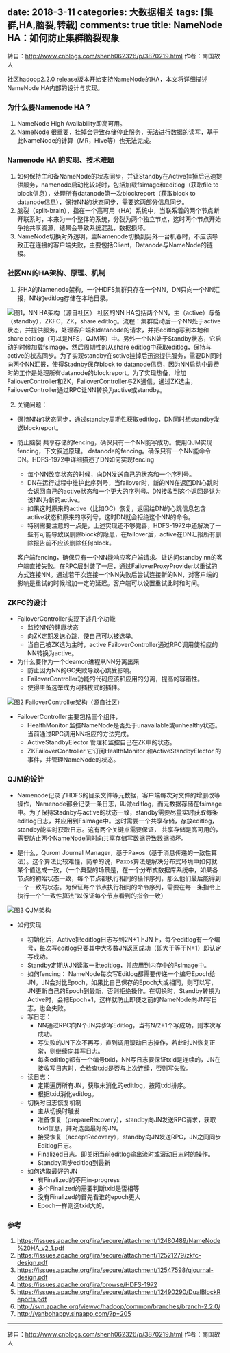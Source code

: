 ﻿date: 2018-3-11
categories: 大数据相关
tags: [集群,HA,脑裂,转载]
comments: true
title: NameNode HA：如何防止集群脑裂现象
---

转自：http://www.cnblogs.com/shenh062326/p/3870219.html
作者：南国故人

社区hadoop2.2.0 release版本开始支持NameNode的HA，本文将详细描述NameNode HA内部的设计与实现。

 

### 为什么要Namenode HA？

1. NameNode High Availability即高可用。
2. NameNode 很重要，挂掉会导致存储停止服务，无法进行数据的读写，基于此NameNode的计算（MR，Hive等）也无法完成。


### Namenode HA 的实现、技术难题

1. 如何保持主和备NameNode的状态同步，并让Standby在Active挂掉后迅速提供服务，namenode启动比较耗时，包括加载fsimage和editlog（获取file to block信息），处理所有datanode第一次blockreport（获取block to datanode信息），保持NN的状态同步，需要这两部分信息同步。
2. 脑裂（split-brain），指在一个高可用（HA）系统中，当联系着的两个节点断开联系时，本来为一个整体的系统，分裂为两个独立节点，这时两个节点开始争抢共享资源，结果会导致系统混乱，数据损坏。
3. NameNode切换对外透明，主Namenode切换到另外一台机器时，不应该导致正在连接的客户端失败，主要包括Client，Datanode与NameNode的链接。

### 社区NN的HA架构、原理、机制

1. 非HA的Namenode架构，一个HDFS集群只存在一个NN，DN只向一个NN汇报，NN的editlog存储在本地目录。

![图1，NN HA架构（源自社区）](http://static.zybuluo.com/EVA001/k0qlr7wailej0vmdm54cpeuz/image_1cbra11qd1ig91ahiirumb471b9.png)
社区的NN HA包括两个NN，主（active）与备（standby），ZKFC，ZK，share editlog。流程：集群启动后一个NN处于active状态，并提供服务，处理客户端和datanode的请求，并把editlog写到本地和share editlog（可以是NFS，QJM等）中。另外一个NN处于Standby状态，它启动的时候加载fsimage，然后周期性的从share editlog中获取editlog，保持与active的状态同步。为了实现standby在sctive挂掉后迅速提供服务，需要DN同时向两个NN汇报，使得Stadnby保存block to datanode信息，因为NN启动中最费时的工作是处理所有datanode的blockreport。为了实现热备，增加FailoverController和ZK，FailoverController与ZK通信，通过ZK选主，FailoverController通过RPC让NN转换为active或standby。

2. 关键问题：

- 保持NN的状态同步，通过standby周期性获取editlog，DN同时想standby发送blockreport。
- 防止脑裂
  共享存储的fencing，确保只有一个NN能写成功。使用QJM实现fencing，下文叙述原理。
  datanode的fencing。确保只有一个NN能命令DN。HDFS-1972中详细描述了DN如何实现fencing
	- 每个NN改变状态的时候，向DN发送自己的状态和一个序列号。
	- DN在运行过程中维护此序列号，当failover时，新的NN在返回DN心跳时会返回自己的active状态和一个更大的序列号。DN接收到这个返回是认为该NN为新的active。
	- 如果这时原来的active（比如GC）恢复，返回给DN的心跳信息包含active状态和原来的序列号，这时DN就会拒绝这个NN的命令。
	- 特别需要注意的一点是，上述实现还不够完善，HDFS-1972中还解决了一些有可能导致误删除block的隐患，在failover后，active在DN汇报所有删除报告前不应该删除任何block。
  
  客户端fencing，确保只有一个NN能响应客户端请求。让访问standby nn的客户端直接失败。在RPC层封装了一层，通过FailoverProxyProvider以重试的方式连接NN。通过若干次连接一个NN失败后尝试连接新的NN，对客户端的影响是重试的时候增加一定的延迟。客户端可以设置重试此时和时间。

### ZKFC的设计

- FailoverController实现下述几个功能
	- 监控NN的健康状态
	- 向ZK定期发送心跳，使自己可以被选举。
	- 当自己被ZK选为主时，active FailoverController通过RPC调用使相应的NN转换为active。
- 为什么要作为一个deamon进程从NN分离出来
	- 防止因为NN的GC失败导致心跳受影响。
	- FailoverController功能的代码应该和应用的分离，提高的容错性。
	- 使得主备选举成为可插拔式的插件。
	
![图2 FailoverController架构（源自社区）](http://static.zybuluo.com/EVA001/f80e5v3jjsy90z47y0nqrnek/image_1cbracpvr1bhu7nq1mqrsgc1ive16.png)
- FailoverController主要包括三个组件，
	- HealthMonitor 监控NameNode是否处于unavailable或unhealthy状态。当前通过RPC调用NN相应的方法完成。
	- ActiveStandbyElector 管理和监控自己在ZK中的状态。
	- ZKFailoverController 它订阅HealthMonitor 和ActiveStandbyElector 的事件，并管理NameNode的状态。

### QJM的设计

- Namenode记录了HDFS的目录文件等元数据，客户端每次对文件的增删改等操作，Namenode都会记录一条日志，叫做editlog，而元数据存储在fsimage中。为了保持Stadnby与active的状态一致，standby需要尽量实时获取每条editlog日志，并应用到FsImage中。这时需要一个共享存储，存放editlog，standby能实时获取日志。这有两个关键点需要保证， 共享存储是高可用的，需要防止两个NameNode同时向共享存储写数据导致数据损坏。

- 是什么，Qurom Journal Manager，基于Paxos（基于消息传递的一致性算法）。这个算法比较难懂，简单的说，Paxos算法是解决分布式环境中如何就某个值达成一致，（一个典型的场景是，在一个分布式数据库系统中，如果各节点的初始状态一致，每个节点都执行相同的操作序列，那么他们最后能得到一个一致的状态。为保证每个节点执行相同的命令序列，需要在每一条指令上执行一个"一致性算法"以保证每个节点看到的指令一致）

![图3 QJM架构](http://static.zybuluo.com/EVA001/02v6xpy69qqlrwbnu4bbexua/image_1cbrag8vv1kbde2a19b97o81cnh1j.png)

- 如何实现

    - 初始化后，Active把editlog日志写到2N+1上JN上，每个editlog有一个编号，每次写editlog只要其中大多数JN返回成功（即大于等于N+1）即认定写成功。
    - Standby定期从JN读取一批editlog，并应用到内存中的FsImage中。
    - 如何fencing： NameNode每次写Editlog都需要传递一个编号Epoch给JN，JN会对比Epoch，如果比自己保存的Epoch大或相同，则可以写，JN更新自己的Epoch到最新，否则拒绝操作。在切换时，Standby转换为Active时，会把Epoch+1，这样就防止即使之前的NameNode向JN写日志，也会失败。
    - 写日志：
        - NN通过RPC向N个JN异步写Editlog，当有N/2+1个写成功，则本次写成功。
        - 写失败的JN下次不再写，直到调用滚动日志操作，若此时JN恢复正常，则继续向其写日志。
        - 每条editlog都有一个编号txid，NN写日志要保证txid是连续的，JN在接收写日志时，会检查txid是否与上次连续，否则写失败。  
    - 读日志：
        - 定期遍历所有JN，获取未消化的editlog，按照txid排序。
        - 根据txid消化editlog。
    - 切换时日志恢复机制
        - 主从切换时触发
        - 准备恢复（prepareRecovery），standby向JN发送RPC请求，获取txid信息，并对选出最好的JN。
        - 接受恢复（acceptRecovery），standby向JN发送RPC，JN之间同步Editlog日志。
        - Finalized日志。即关闭当前editlog输出流时或滚动日志时的操作。
        - Standby同步editlog到最新
    - 如何选取最好的JN
        - 有Finalized的不用in-progress
        - 多个Finalized的需要判断txid是否相等
        - 没有Finalized的首先看谁的epoch更大
        - Epoch一样则选txid大的。

 

### 参考

1. https://issues.apache.org/jira/secure/attachment/12480489/NameNode%20HA_v2_1.pdf
2. https://issues.apache.org/jira/secure/attachment/12521279/zkfc-design.pdf
3. https://issues.apache.org/jira/secure/attachment/12547598/qjournal-design.pdf
4. https://issues.apache.org/jira/browse/HDFS-1972
5. https://issues.apache.org/jira/secure/attachment/12490290/DualBlockReports.pdf
6. http://svn.apache.org/viewvc/hadoop/common/branches/branch-2.2.0/
7. http://yanbohappy.sinaapp.com/?p=205

----

转自：http://www.cnblogs.com/shenh062326/p/3870219.html
作者：南国故人